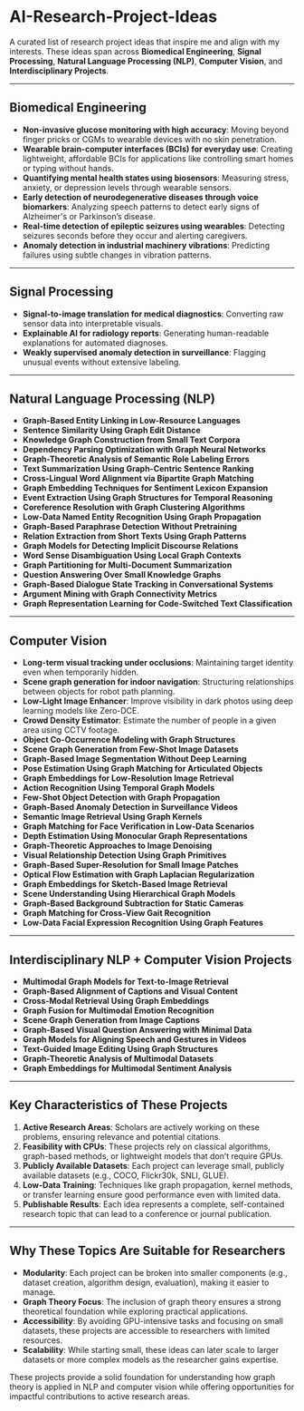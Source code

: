 # AI-Research-Project-Ideas

A curated list of research project ideas that inspire me and align with my interests. These ideas span across **Biomedical Engineering**, **Signal Processing**, **Natural Language Processing (NLP)**, **Computer Vision**, and **Interdisciplinary Projects**.

---

## Biomedical Engineering

- **Non-invasive glucose monitoring with high accuracy**: Moving beyond finger pricks or CGMs to wearable devices with no skin penetration.
- **Wearable brain-computer interfaces (BCIs) for everyday use**: Creating lightweight, affordable BCIs for applications like controlling smart homes or typing without hands.
- **Quantifying mental health states using biosensors**: Measuring stress, anxiety, or depression levels through wearable sensors.
- **Early detection of neurodegenerative diseases through voice biomarkers**: Analyzing speech patterns to detect early signs of Alzheimer's or Parkinson’s disease.
- **Real-time detection of epileptic seizures using wearables**: Detecting seizures seconds before they occur and alerting caregivers.
- **Anomaly detection in industrial machinery vibrations**: Predicting failures using subtle changes in vibration patterns.

---

## Signal Processing

- **Signal-to-image translation for medical diagnostics**: Converting raw sensor data into interpretable visuals.
- **Explainable AI for radiology reports**: Generating human-readable explanations for automated diagnoses.
- **Weakly supervised anomaly detection in surveillance**: Flagging unusual events without extensive labeling.

---

## Natural Language Processing (NLP)

- **Graph-Based Entity Linking in Low-Resource Languages**
- **Sentence Similarity Using Graph Edit Distance**
- **Knowledge Graph Construction from Small Text Corpora**
- **Dependency Parsing Optimization with Graph Neural Networks**
- **Graph-Theoretic Analysis of Semantic Role Labeling Errors**
- **Text Summarization Using Graph-Centric Sentence Ranking**
- **Cross-Lingual Word Alignment via Bipartite Graph Matching**
- **Graph Embedding Techniques for Sentiment Lexicon Expansion**
- **Event Extraction Using Graph Structures for Temporal Reasoning**
- **Coreference Resolution with Graph Clustering Algorithms**
- **Low-Data Named Entity Recognition Using Graph Propagation**
- **Graph-Based Paraphrase Detection Without Pretraining**
- **Relation Extraction from Short Texts Using Graph Patterns**
- **Graph Models for Detecting Implicit Discourse Relations**
- **Word Sense Disambiguation Using Local Graph Contexts**
- **Graph Partitioning for Multi-Document Summarization**
- **Question Answering Over Small Knowledge Graphs**
- **Graph-Based Dialogue State Tracking in Conversational Systems**
- **Argument Mining with Graph Connectivity Metrics**
- **Graph Representation Learning for Code-Switched Text Classification**

---

## Computer Vision

- **Long-term visual tracking under occlusions**: Maintaining target identity even when temporarily hidden.
- **Scene graph generation for indoor navigation**: Structuring relationships between objects for robot path planning.
- **Low-Light Image Enhancer**: Improve visibility in dark photos using deep learning models like Zero-DCE.
- **Crowd Density Estimator**: Estimate the number of people in a given area using CCTV footage.
- **Object Co-Occurrence Modeling with Graph Structures**
- **Scene Graph Generation from Few-Shot Image Datasets**
- **Graph-Based Image Segmentation Without Deep Learning**
- **Pose Estimation Using Graph Matching for Articulated Objects**
- **Graph Embeddings for Low-Resolution Image Retrieval**
- **Action Recognition Using Temporal Graph Models**
- **Few-Shot Object Detection with Graph Propagation**
- **Graph-Based Anomaly Detection in Surveillance Videos**
- **Semantic Image Retrieval Using Graph Kernels**
- **Graph Matching for Face Verification in Low-Data Scenarios**
- **Depth Estimation Using Monocular Graph Representations**
- **Graph-Theoretic Approaches to Image Denoising**
- **Visual Relationship Detection Using Graph Primitives**
- **Graph-Based Super-Resolution for Small Image Patches**
- **Optical Flow Estimation with Graph Laplacian Regularization**
- **Graph Embeddings for Sketch-Based Image Retrieval**
- **Scene Understanding Using Hierarchical Graph Models**
- **Graph-Based Background Subtraction for Static Cameras**
- **Graph Matching for Cross-View Gait Recognition**
- **Low-Data Facial Expression Recognition Using Graph Features**

---

## Interdisciplinary NLP + Computer Vision Projects

- **Multimodal Graph Models for Text-to-Image Retrieval**
- **Graph-Based Alignment of Captions and Visual Content**
- **Cross-Modal Retrieval Using Graph Embeddings**
- **Graph Fusion for Multimodal Emotion Recognition**
- **Scene Graph Generation from Image Captions**
- **Graph-Based Visual Question Answering with Minimal Data**
- **Graph Models for Aligning Speech and Gestures in Videos**
- **Text-Guided Image Editing Using Graph Structures**
- **Graph-Theoretic Analysis of Multimodal Datasets**
- **Graph Embeddings for Multimodal Sentiment Analysis**

---

## Key Characteristics of These Projects

1. **Active Research Areas**: Scholars are actively working on these problems, ensuring relevance and potential citations.
2. **Feasibility with CPUs**: These projects rely on classical algorithms, graph-based methods, or lightweight models that don’t require GPUs.
3. **Publicly Available Datasets**: Each project can leverage small, publicly available datasets (e.g., COCO, Flickr30k, SNLI, GLUE).
4. **Low-Data Training**: Techniques like graph propagation, kernel methods, or transfer learning ensure good performance even with limited data.
5. **Publishable Results**: Each idea represents a complete, self-contained research topic that can lead to a conference or journal publication.

---

## Why These Topics Are Suitable for Researchers

- **Modularity**: Each project can be broken into smaller components (e.g., dataset creation, algorithm design, evaluation), making it easier to manage.
- **Graph Theory Focus**: The inclusion of graph theory ensures a strong theoretical foundation while exploring practical applications.
- **Accessibility**: By avoiding GPU-intensive tasks and focusing on small datasets, these projects are accessible to researchers with limited resources.
- **Scalability**: While starting small, these ideas can later scale to larger datasets or more complex models as the researcher gains expertise.

These projects provide a solid foundation for understanding how graph theory is applied in NLP and computer vision while offering opportunities for impactful contributions to active research areas.
